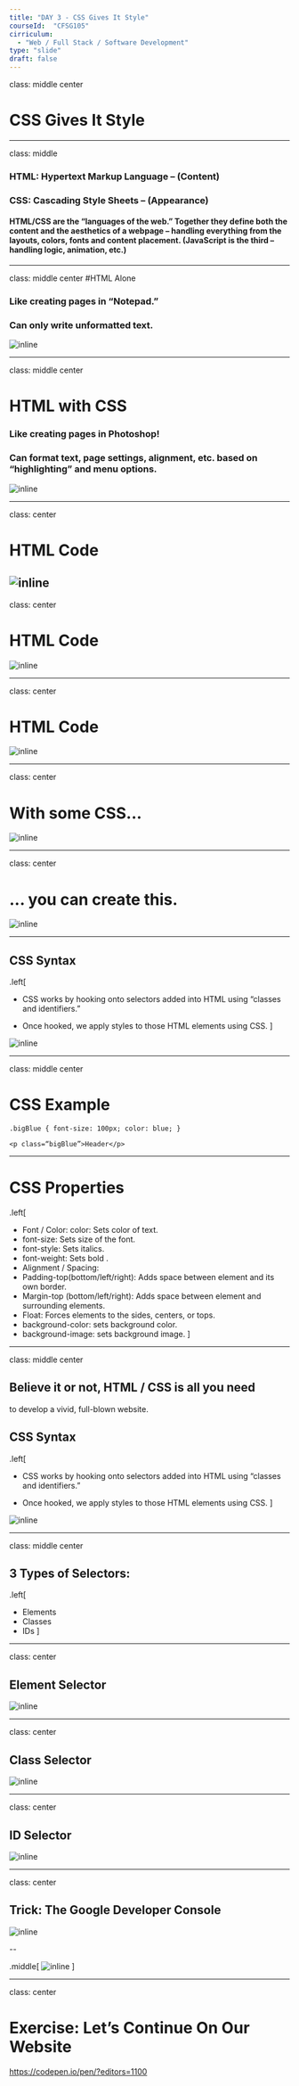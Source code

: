 ```yaml
---
title: "DAY 3 - CSS Gives It Style"
courseId:  "CFSG105"
cirriculum:
  - "Web / Full Stack / Software Development"
type: "slide"
draft: false
---
```

class: middle center
# CSS Gives It Style
---

class: middle
### HTML: Hypertext Markup Language – (Content)

### CSS: Cascading Style Sheets – (Appearance)

#### HTML/CSS are the “languages of the web.” Together they define both the content and the aesthetics of a webpage – handling everything from the layouts, colors, fonts and  content placement.  (JavaScript is the third – handling logic, animation, etc.)

---
class: middle center
#HTML Alone

### Like creating pages in “Notepad.”

### Can only write unformatted text.

![inline](https://vignette.wikia.nocookie.net/htmlcss/images/2/29/Notepad_Logo.png/revision/latest?cb=20101004230208)

---
class: middle center
# HTML with CSS

### Like creating pages in Photoshop!

### Can format text, page settings, alignment, etc. based on “highlighting” and menu options.

![inline](https://usercontent2.hubstatic.com/12801103_f520.jpg)

---
class: center

# HTML Code
![inline](http://www.valleytechnicalacademy.com/wp-content/uploads/2018/05/Screen-Shot-2018-05-02-at-4.43.31-PM.png)
---
class: center
# HTML Code
![inline](http://www.valleytechnicalacademy.com/wp-content/uploads/2018/05/Screen-Shot-2018-05-02-at-4.43.42-PM.png)

---
class: center
# HTML Code

![inline](http://www.valleytechnicalacademy.com/wp-content/uploads/2018/05/Screen-Shot-2018-05-02-at-4.43.52-PM.png)

---
class: center
# With some CSS...
![inline](http://www.valleytechnicalacademy.com/wp-content/uploads/2018/05/Screen-Shot-2018-05-02-at-4.44.04-PM.png)

---
class: center
# ... you can create this.
![inline](http://www.valleytechnicalacademy.com/wp-content/uploads/2018/05/Screen-Shot-2018-05-02-at-4.44.11-PM.png)

---
## CSS Syntax

.left[
* CSS works by hooking onto selectors added into HTML using “classes and identifiers.”

* Once hooked, we apply styles to those HTML elements using CSS.
]

![inline](http://www.valleytechnicalacademy.com/wp-content/uploads/2018/05/Screen-Shot-2018-05-02-at-4.44.28-PM.png)

---
class: middle center
# CSS Example

``.bigBlue
{
	font-size: 100px;
	color: blue;
}``

``<p class=“bigBlue”>Header</p>``

---
# CSS Properties
.left[
* Font / Color: color: Sets color of text.
* font-size: Sets size of the font.
* font-style: Sets italics.
* font-weight: Sets bold .
* Alignment / Spacing:
* Padding-top(bottom/left/right): Adds space between element and its own border.
* Margin-top (bottom/left/right): Adds space between element and surrounding elements.
* Float: Forces elements to the sides, centers, or tops.
* background-color: sets background color.
* background-image: sets background image.
]

---
class: middle center
## Believe it or not, HTML / CSS is all you need
to develop a vivid, full-blown website.

## CSS Syntax

.left[
* CSS works by hooking onto selectors added into HTML using “classes and identifiers.”

* Once hooked, we apply styles to those HTML elements using CSS.
]

![inline](http://www.valleytechnicalacademy.com/wp-content/uploads/2018/05/Screen-Shot-2018-05-02-at-4.44.28-PM.png)

---

class: middle center
## 3 Types of Selectors:

.left[
* Elements
* Classes
* IDs
]

---
class: center
## Element Selector

![inline](http://www.valleytechnicalacademy.com/wp-content/uploads/2018/05/2018-05-03_0840.png)

---
class: center
## Class Selector

![inline](http://www.valleytechnicalacademy.com/wp-content/uploads/2018/05/2018-05-03_0840b.png)

---
class: center
## ID Selector

![inline](http://www.valleytechnicalacademy.com/wp-content/uploads/2018/05/2018-05-03_084c.png)

---
class: center
## Trick: The Google Developer Console

![inline](http://www.valleytechnicalacademy.com/wp-content/uploads/2018/05/2018-05-03_0843.png)

--

.middle[
![inline](http://www.valleytechnicalacademy.com/wp-content/uploads/2018/05/2018-05-03_0844.png)
]

---
class: center
# Exercise: Let’s Continue On Our Website

https://codepen.io/pen/?editors=1100
